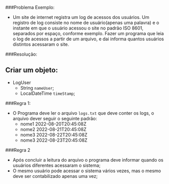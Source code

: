 
###Problema Exemplo:

- Um site de internet registra um log de acessos dos usuários. Um registro de log consiste no nome de usuário(apenas uma palavra)
e o instante em que o usuário acessou o site no padrão ISO 8601, separados por espaço, conforme exemplo. Fazer um programa 
que leia o log de acessos a partir de um arquivo, e dai informa quantos usuários distintos acessaram o site.

###Resolução:

## Criar um objeto:
   - LogUser
        - String `nameUser`;
        - LocalDateTime `timeStamp`;
        
###Regra 1:
 - O Programa deve ler o arquivo `logs.txt` que deve conter os logs, o arquivo dever seguir o seguinte padrão:
   - nome1 2022-08-20T20:45:08Z
   - nome2 2022-08-21T20:45:08Z
   - nome3 2022-08-22T20:45:08Z
   - nome3 2022-08-23T20:45:08Z
 
###Regra 2 
 - Após concluir a leitura do arquivo o programa deve informar quando os usuários diferentes acessaram o sistema;
 - O mesmo usuário pode acessar o sistema vários vezes, mas o mesmo deve ser contabilizado apenas uma vez;